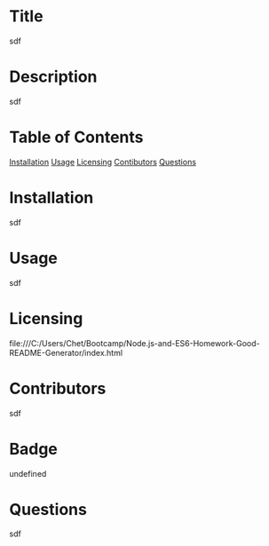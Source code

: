 # Title
sdf
# Description
sdf
# Table of Contents
[Installation](#installation)
[Usage](#usage)
[Licensing](#license)
[Contibutors](#contributors)
[Questions](#questions)
# Installation
sdf
# Usage
sdf
# Licensing
file:///C:/Users/Chet/Bootcamp/Node.js-and-ES6-Homework-Good-README-Generator/index.html
# Contributors
sdf
# Badge
undefined
# Questions
sdf